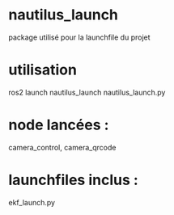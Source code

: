 # nautilus_launch

package utilisé pour la launchfile du projet

# utilisation

ros2 launch nautilus_launch nautilus_launch.py

# node lancées :

camera_control, camera_qrcode

# launchfiles inclus :

ekf_launch.py
